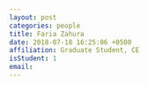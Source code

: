 ```yaml
---
layout: post
categories: people
title: Faria Zahura
date: 2018-07-18 16:25:06 +0500
affiliation: Graduate Student, CE
isStudent: 1
email: 
---
```

